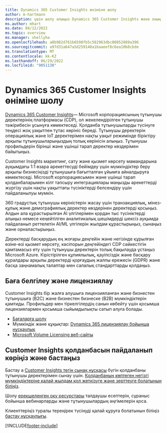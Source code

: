 ```yaml
---
title: Dynamics 365 Customer Insights өніміне шолу
author: m-hartmann
description: үшін шолу алыңыз Dynamics 365 Customer Insights және оның негізгі ерекшеліктері.
ms.author: mhart
ms.date: 04/12/2022
ms.topic: overview
ms.manager: shellyha
ms.openlocfilehash: a8b982d761b6598fb5c582963dbc00852089a396
ms.sourcegitcommit: a97d31a647a5d259140a1baaeef8c6ea10b8cbde
ms.translationtype: MT
ms.contentlocale: kk-KZ
ms.lasthandoff: 06/29/2022
ms.locfileid: "9051138"
---
```

# <a name="product-overview-for-dynamics-365-customer-insights"></a>Dynamics 365 Customer Insights өніміне шолу

[Dynamics 365 Customer Insights](https://dynamics.microsoft.com/ai/customer-insights/)— Microsoft корпорациясының тұтынушы деректерінің платформасы (CDP), ол жекелендірілген тұтынушы тәжірибесін ұсынуға көмектеседі. Қолданба тұтынушыларды түсінуге теңдесі жоқ уақытпен тұтас көрініс береді. Тұтынушы деректерін операциялық және IoT деректерімен нақты уақыт режимінде біріктіру арқылы тұтынушыларыңыздың толық көрінісін алыңыз. Тұтынушы профильдерін бірінші және үшінші тарап деректер көздерімен байытыңыз. 

Customer Insights маркетинг, сату және қызмет көрсету мамандарына ауқымдағы 1:1 өзара әрекеттесуді бейімдеу үшін мүмкіндіктер беру арқылы бизнесіңізді тұтынушыға бағытталған ұйымға айналдыруға көмектеседі. Microsoft корпорациясымен және үшінші тарап қолданбаларымен кілт тапсыру интеграциялары маңызды әрекеттерді жүргізу үшін нақты уақыттағы түсініктерді белсендіру үшін пайдаланылуы мүмкін.

360 градустық тұтынушы көріністерін жасау үшін транзакциялық, мінез-құлық және демографиялық деректер көздерінен деректерді қосыңыз. Алдын ала құрастырылған AI үлгілерімен қордан тыс түсініктерді алыңыз немесе кеңейтілген аналитикалық шешімдерді шексіз ауқымда пайдаланып реттелетін AI/ML үлгілерін жылдам құрастырыңыз, сынаңыз және орналастырыңыз.

Деректерді басқарудың ең жоғары деңгейін және негізінде құрылған өзіне-өзі қызмет көрсету, кәсіпорын деңгейіндегі CDP сәйкестігін қамтамасыз ету үшін тұтынушы деректерін толық бақылауда ұстаңыз Microsoft Azure. Кірістірілген құпиялылық, қауіпсіздік және басқару құралдары арқылы деректерді қорғаудың жалпы ережесін (GDPR) және басқа заңнамалық талаптар мен салалық стандарттарды қолдаңыз.

## <a name="pricing-and-licensing"></a>Баға белгілеу және лицензиялау
Customer Insights бір жалға алушыға лицензияланған және бизнестен тұтынушыға (B2C) және бизнестен бизнеске (B2B) мүмкіндіктерін қамтиды. Профильдер мен тіркелгілердің санын көбейту үшін қосымша лицензиялармен қосымша сыйымдылықты сатып алуға болады.

- [Бағаларға шолу](https://dynamics.microsoft.com/ai/customer-insights/pricing/)
- Мүмкіндік және құқықтар: [Dynamics 365 лицензиялау бойынша нұсқаулық](https://go.microsoft.com/fwlink/?LinkId=866544)
- [Microsoft Volume Licensing веб-сайты](https://www.microsoft.com/licensing/how-to-buy/how-to-buy)

## <a name="try-customer-insights-and-get-started"></a>Customer Insights қолданбасын пайдаланып көріңіз және бастаңыз

Бастау а [Customer Insights тегін сынақ нұсқасы](https://signup.microsoft.com/create-account/signup?SKU=036c2481-aa8a-47cd-ab43-324f0c157c2d&ali=1&RU=https:%2F%2Fhome.ci.ai.dynamics.com%2Fstart%2Ftrial&products=036c2481-aa8a-47cd-ab43-324f0c157c2d) бүгін қолданбаны тұтынушы деректерімен сынау үшін. [Қолданбаның көптеген негізгі мүмкіндіктеріне қалай жылдам қол жеткізуге және зерттеуге болатынын біліңіз](trial-signup.md). 

Шолу [ерекшеленген оқу ресурстары](https://dynamics.microsoft.com/ai/customer-insights/resources/) талдаушы есептерін, сұраныс бойынша вебинарларды және тұтынушылардың әңгімелерін қоса.

Клиенттеріңіз туралы тереңірек түсінуді қалай құруға болатынын біліңіз [бастау нұсқаулығы](get-started.md).

[!INCLUDE[footer-include](includes/footer-banner.md)]
